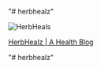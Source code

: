 
"# herbhealz" 

![HerbHeals](https://herbhealz.com)



[HerbHealz | A Health Blog](https://herbhealz.com)

"# herbhealz" 
